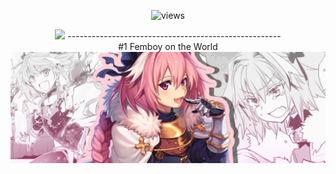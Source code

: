 
<p align="center">
  <img src="https://count.getloli.com/get/@payloadcrasher?theme=rule34" alt="views" />
  <br>
</p>
<p align="center">
 <picture>
  <source
    srcset="https://github-readme-stats.vercel.app/api?username=payloadcrasher&show_icons=true&theme=dark"
    media="(prefers-color-scheme: dark)"
  />
  <source
    srcset="https://github-readme-stats.vercel.app/api?username=payloadcrasher&show_icons=true"
    media="(prefers-color-scheme: light), (prefers-color-scheme: no-preference)"
  />
  <img src="https://github-readme-stats.vercel.app/api?username=payloadcrasher&show_icons=true" />
</picture>
  -----------------------------------------------------<br>
  #1 Femboy on the World<br>
  <img src='https://github.com/PayloadCrasher/PayloadCrasher/blob/main/05c5d8f60345944e28bac31e6c35323b.webp'>
</p>
